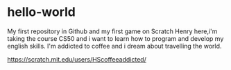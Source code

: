 # hello-world
My first repository in Github and my first game on Scratch
Henry here,i'm taking the course CS50 and i want to learn how to program and develop my english skills.
I'm addicted to coffee and i dream about travelling the world.

https://scratch.mit.edu/users/HScoffeeaddicted/
